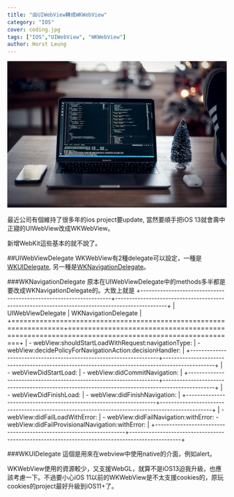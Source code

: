 ```yaml
---
title: "由UIWebView轉成WKWebView"
category: "IOS"
cover: coding.jpg
tags: ["IOS","UIWebView", "WKWebView"]
author: Horst Leung
---
```

![Coding](./coding.jpg)

最近公司有個維持了很多年的ios project要update, 當然要順手把iOS 13就會壽中正寢的UIWebView改成WKWebView。

新增WebKit這些基本的就不說了。

##UIWebViewDelegate
WKWebView有2種delegate可以設定，一種是[WKUIDelegate](https://developer.apple.com/documentation/webkit/wkuidelegate), 另一種是[WKNavigationDelegate](https://developer.apple.com/documentation/webkit/wknavigationdelegate)。

###WKNavigationDelegate
原本在UIWebViewDelegate中的methods多半都是要改成WKNavigationDelegate的。大致上就是
+-------------------------------------------------------------------+------------------------------------------------------------------------------------------------+
| UIWebViewDelegate                                                 | WKNavigationDelegate                                                                           |
+===================================================================+================================================================================================+
| - webView:shouldStartLoadWithRequest:navigationType:              | - webView:decidePolicyForNavigationAction:decisionHandler:                                     |
+-------------------------------------------------------------------+------------------------------------------------------------------------------------------------+
| - webViewDidStartLoad:                                            | - webView:didCommitNavigation:                                                                 |
+-------------------------------------------------------------------+------------------------------------------------------------------------------------------------+
| - webViewDidFinishLoad:                                           | - webView:didFinishNavigation:                                                                 |
+-------------------------------------------------------------------+------------------------------------------------------------------------------------------------+
| - webView:didFailLoadWithError:                                   | - webView:didFailNavigation:withError: - webView:didFailProvisionalNavigation:withError:       |
+-------------------------------------------------------------------+------------------------------------------------------------------------------------------------+


###WKUIDelegate
這個是用來在webview中使用native的介面，例如alert。


WKWebView使用的資源較少，又支援WebGL，就算不是iOS13迫我升級，也應該考慮一下。不過要小心iOS 11以前的WKWebView是不太支援cookies的，原玩cookies的project最好升級到iOS11+了。

